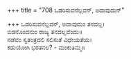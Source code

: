 +++
title = "708 ಒಡರಿಸುವನೆಲ್ಲವನ್, ಅದಾವುದುನ್"

+++
ಒಡರಿಸುವನೆಲ್ಲವನ್, ಅದಾವುದುಂ ತನದಲ್ಲ।  
ಬಿಡನೊಂದನುಂ ರಾಜ್ಯ ತನದಲ್ಲವೆಂದು॥  
ನಡೆವಂ ಸ್ವತಂತ್ರದಲಿ ಸಲಿಸುತೆ ವಿಧೇಯತೆಯ।  
ಕಡುಯೋಗಿ ಭರತನಲ? - ಮಂಕುತಿಮ್ಮ॥  
